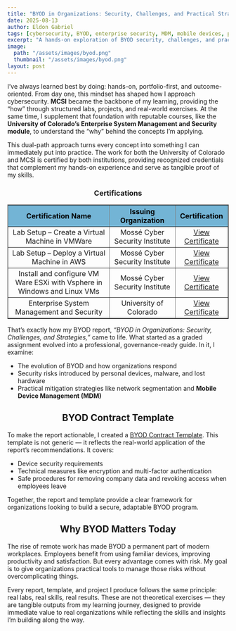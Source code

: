 ```yaml
---
title: "BYOD in Organizations: Security, Challenges, and Practical Strategies"
date: 2025-08-13
author: Eldon Gabriel
tags: [cybersecurity, BYOD, enterprise security, MDM, mobile devices, portfolio]
excerpt: "A hands-on exploration of BYOD security, challenges, and practical strategies for organizations, combining MCSI labs with University of Colorado coursework."
image:
  path: "/assets/images/byod.png"
  thumbnail: "/assets/images/byod.png"
layout: post
---
```


I’ve always learned best by doing: hands-on, portfolio-first, and outcome-oriented. From day one, this mindset has shaped how I approach cybersecurity. **MCSI** became the backbone of my learning, providing the “how” through structured labs, projects, and real-world exercises. At the same time, I supplement that foundation with reputable courses, like the **University of Colorado’s Enterprise System Management and Security module**, to understand the “why” behind the concepts I’m applying.

This dual-path approach turns every concept into something I can immediately put into practice. The work for both the University of Colorado and MCSI is certified by both institutions, providing recognized credentials that complement my hands-on experience and serve as tangible proof of my skills.

<center><h3>Certifications</h3></center>

<table align="center" border="1" cellspacing="0" cellpadding="5">
  <thead>
    <tr style="background-color: #73b4d5; color: #000000; text-align: center;">
      <th style="text-align: center;">Certification Name</th>
      <th style="text-align: center;">Issuing Organization</th>
      <th style="text-align: center;">Certification</th>
    </tr>
  </thead>
  <tbody>
    <tr>
      <td style="text-align: center;">Lab Setup – Create a Virtual Machine in VMWare</td>
      <td style="text-align: center;">Mossé Cyber Security Institute	</td>
      <td style="text-align: center;"><a href="https://students.mosse-institute.com/exercise/genestDYUfk4OGr6MZPY" target="_blank">View Certificate</a></td>
    </tr>
    <tr>
      <td style="text-align: center;">Lab Setup – Deploy a Virtual Machine in AWS</td>
      <td style="text-align: center;">Mossé Cyber Security Institute	</td>
      <td style="text-align: center;"><a href="https://students.mosse-institute.com/exercise/QUS85HIZ7RdmQhWccq36" target="_blank">View Certificate</a></td>
    </tr>
    <tr>
      <td style="text-align: center;">Install and configure VM Ware ESXi with Vsphere in Windows and Linux VMs</td>
      <td style="text-align: center;">Mossé Cyber Security Institute</td>
      <td style="text-align: center;"><a href="https://students.mosse-institute.com/exercise/rbizQ2e1DXS2hMeDMt5d" target="_blank">View Certificate</a></td>
    </tr>
    <tr>
      <td style="text-align: center;">Enterprise System Management and Security</td>
      <td style="text-align: center;">University of Colorado</td>
      <td style="text-align: center;"><a href="https://coursera.org/share/32f8cfe37c8813eb67e1f14228ac7138" target="_blank">View Certificate</a></td>
     </tr>
  </tbody>
</table>

That’s exactly how my BYOD report, *“BYOD in Organizations: Security, Challenges, and Strategies,”* came to life. What started as a graded assignment evolved into a professional, governance-ready guide. In it, I examine:

- The evolution of BYOD and how organizations respond  
- Security risks introduced by personal devices, malware, and lost hardware  
- Practical mitigation strategies like network segmentation and **Mobile Device Management (MDM)**  

<center><h2>BYOD Contract Template</h2></center>

To make the report actionable, I created a <a href="https://docs.google.com/document/d/1nYALR4K3hXEIv_doF4ODDgC_aZewcpPsmPsQF4vj9w8/edit?usp=sharing" target="_blank">BYOD Contract Template</a>. 
This template is not generic — it reflects the real-world application of the report’s recommendations. It covers:

- Device security requirements  
- Technical measures like encryption and multi-factor authentication  
- Safe procedures for removing company data and revoking access when employees leave  

Together, the report and template provide a clear framework for organizations looking to build a secure, adaptable BYOD program.

<center><h2>Why BYOD Matters Today</h2></center>

The rise of remote work has made BYOD a permanent part of modern workplaces. Employees benefit from using familiar devices, improving productivity and satisfaction. But every advantage comes with risk. My goal is to give organizations practical tools to manage those risks without overcomplicating things.

Every report, template, and project I produce follows the same principle: real labs, real skills, real results. These are not theoretical exercises — they are tangible outputs from my learning journey, designed to provide immediate value to real organizations while reflecting the skills and insights I’m building along the way.
